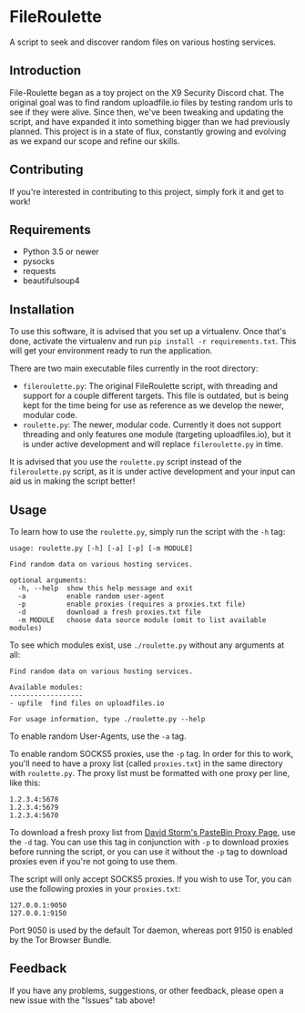 FileRoulette
============
A script to seek and discover random files on various hosting services.

Introduction
------------
File-Roulette began as a toy project on the X9 Security Discord chat. The original goal was to find random uploadfile.io files by testing random urls to see if they were alive. Since then, we've been tweaking and updating the script, and have expanded it into something bigger than we had previously planned. This project is in a state of flux, constantly growing and evolving as we expand our scope and refine our skills.

Contributing
------------
If you're interested in contributing to this project, simply fork it and get to work!

Requirements
------------
* Python 3.5 or newer
* pysocks
* requests
* beautifulsoup4

Installation
------------
To use this software, it is advised that you set up a virtualenv. Once that's done, activate the virtualenv and run `pip install -r requirements.txt`. This will get your environment ready to run the application.

There are two main executable files currently in the root directory:
* `fileroulette.py`: The original FileRoulette script, with threading and support for a couple different targets. This file is outdated, but is being kept for the time being for use as reference as we develop the newer, modular code.
* `roulette.py`: The newer, modular code. Currently it does not support threading and only features one module (targeting uploadfiles.io), but it is under active development and will replace `fileroulette.py` in time.

It is advised that you use the `roulette.py` script instead of the `fileroulette.py` script, as it is under active development and your input can aid us in making the script better!

Usage
-----
To learn how to use the `roulette.py`, simply run the script with the `-h` tag:

    usage: roulette.py [-h] [-a] [-p] [-m MODULE]

    Find random data on various hosting services.

    optional arguments:
      -h, --help  show this help message and exit
      -a          enable random user-agent
      -p          enable proxies (requires a proxies.txt file)
      -d          download a fresh proxies.txt file
      -m MODULE   choose data source module (omit to list available modules)

To see which modules exist, use `./roulette.py` without any arguments at all:

    Find random data on various hosting services.

    Available modules:
    ------------------
    - upfile  find files on uploadfiles.io

    For usage information, type ./roulette.py --help

To enable random User-Agents, use the `-a` tag.

To enable random SOCKS5 proxies, use the `-p` tag. In order for this to work, you'll need to have a proxy list (called `proxies.txt`) in the same directory with `roulette.py`. The proxy list must be formatted with one proxy per line, like this:

    1.2.3.4:5678
    1.2.3.4:5679
    1.2.3.4:5670

To download a fresh proxy list from [David Storm's PasteBin Proxy Page](https://pastebin.com/u/DavidStorm), use the `-d` tag. You can use this tag in conjunction with `-p` to download proxies before running the script, or you can use it without the `-p` tag to download proxies even if you're not going to use them.

The script will only accept SOCKS5 proxies. If you wish to use Tor, you can use the following proxies in your `proxies.txt`:

    127.0.0.1:9050
    127.0.0.1:9150

Port 9050 is used by the default Tor daemon, whereas port 9150 is enabled by the Tor Browser Bundle.

Feedback
--------
If you have any problems, suggestions, or other feedback, please open a new issue with the "Issues" tab above!

